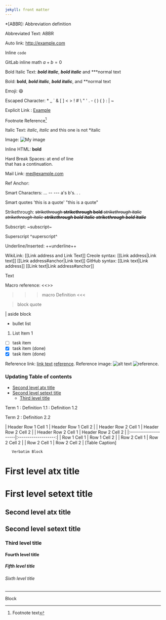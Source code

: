 ```yaml
---
jekyll: front matter
---
```


*[ABBR]: Abbreviation definition

Abbreviated Text: ABBR

Auto link: <http://example.com> 

Inline `code`

GitLab inline math $`a + b = 0`$

Bold Italic Text: ***bold italic***, **_bold italic_** and ***normal text

Bold: **bold**, ***bold italic***, **_bold italic_**, and **normal text

Emoji: :smile:

Escaped Character: \* \_ \` \& \[ \] \< \> \! \# \\ \" \' \. \- \( \) \{ \} \: \| \~

Explicit Link : [Example](http://example.com#anchor-reference "title")

Footnote Reference[^1]

Italic Text: *italic*, _italic_ and this one is not *italic

Image: ![My image](http://www.example.com/image.png "image title")

Inline HTML: <b>bold</b> &nbsp; &#10; &#x0a;

Hard Break Spaces: at end of line  
    that has a continuation.

Mail Link: <me@example.com>

Ref Anchor: <a id="ref-anchor-id"></a>

<a id="ref-anchor-id2"></a>

Smart Characters: ... -- --- a's b's. . .

Smart quotes 'this is a quote' "this is a quote"

Strikethrough: ~~strikethrough **strikethrough bold** *strikethrough italic* _strikethrough italic_ ***strikethrough bold italic*** **_strikethrough bold italic_**~~

Subscript: ~subscript~

Superscript ^superscript^

Underline/Inserted: ++underline++

WikiLink: [[Link address and Link Text]]  Creole syntax: [[Link address|Link text]]  [[Link address#anchor|Link text]] GitHub syntax: [[Link text|Link address]] [[Link text|Link address#anchor]]

<!-- Block comment -->

Text <!-- Inline comment -->

Macro reference: <<<macro>>>

>>>macro
Definition
<<<

> block quote

| aside block

* bullet list
1. List Item 1
* [ ] task item
* [x] task item (done)
* [X] task item (done)

[^1]: Footnote text

[Reference]: http://example.com#anchor-reference  "Title"
Reference link: [link text][reference] [reference].
Reference image: ![alt text][reference] ![reference].

[TOC levels=3]: # "### Updating Table of contents"

### Updating Table of contents
- [Second level atx title](#second-level-atx-title)
- [Second level setext title](#second-level-setext-title)
    - [Third level title](#third-level-title)

Term 1
:   Definition 1.1
:   Definition 1.2

Term 2
:   Definition 2.2

| Header Row 1 Cell 1 | Header Row 1 Cell 2 |
| Header Row 2 Cell 1 | Header Row 2 Cell 2 |
| Header Row 2 Cell 1 | Header Row 2 Cell 2 |
|:--------------------|:-------------------:|
| Row 1 Cell 1        |    Row 1 Cell 2     |
| Row 2 Cell 1        |    Row 2 Cell 2     |
| Row 2 Cell 1        |    Row 2 Cell 2     |
[Table Caption]

```language
   Verbatim Block
```

# First level atx title

First level setext title
=============

## Second level atx title

Second level setext title
--------------

### Third level title

#### Fourth level title

##### Fifth level title

###### Sixth level title

* * *

<div>
Block
</div>

